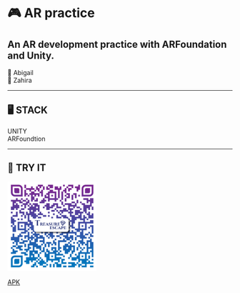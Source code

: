 # 🎮 AR practice
An AR development practice with ARFoundation and Unity.
---

🦄 Abigail  
🦄 Zahira  


---

## 🖥️ STACK
UNITY  
ARFoundtion

---
## 📱 TRY IT  
<img src="QR_APK.png" width="200px"/>  

[APK](https://drive.google.com/drive/folders/1GMbdmxJXjm5BAoyYY6JlJeOXQXA_W3pc?usp=drive_link)


